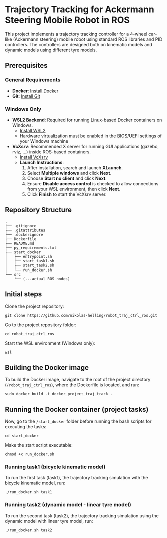 # Trajectory Tracking for Ackermann Steering Mobile Robot in ROS

This project implements a trajectory tracking controller for a 4-wheel car-like (Ackermann steering) mobile robot
using standard ROS libraries and PID controllers. The controllers are designed both on kinematic models and dynamic models using different tyre models.

## Prerequisites

### General Requirements
- **Docker**: [Install Docker](https://docs.docker.com/get-docker/)
- **Git**: [Install Git](https://git-scm.com/book/en/v2/Getting-Started-Installing-Git)

### Windows Only

- **WSL2 Backend**: Required for running Linux-based Docker containers on Windows.
  - [Install WSL2](https://docs.microsoft.com/en-us/windows/wsl/install)
  - Hardware virtualization must be enabled in the BIOS/UEFI settings of your Windows machine
- **VcXsrv**: Recommended X server for running GUI applications (gazebo, rviz, ...) inside ROS-based containers.
  - [Install VcXsrv](https://sourceforge.net/projects/vcxsrv/)
  - **Launch Instructions**:
    1. After installation, search and launch **XLaunch**.
    2. Select **Multiple windows** and click **Next**.
    3. Choose **Start no client** and click **Next**.
    4. Ensure **Disable access control** is checked to allow connections from your WSL environment, then click **Next**.
    5. Click **Finish** to start the VcXsrv server.

## Repository Structure

```
.
├── .gitignore
├── .gitattributes
├── .dockerignore
├── Dockerfile
├── README.md
├── py_requirements.txt
├── start_docker
│   ├── entrypoint.sh
│   ├── start_task1.sh
│   ├── start_task2.sh
│   └── run_docker.sh
└── src
    └── (...actual ROS nodes)
```

## Initial steps

Clone the project repository:

```
git clone https://github.com/nikolas-helling/robot_traj_ctrl_ros.git
```

Go to the project repository folder:

```
cd robot_traj_ctrl_ros
```
Start the WSL environment (Windows only):
```
wsl
```

## Building the Docker image

To build the Docker image, navigate to the root of the project directory (`/robot_traj_ctrl_ros`), where the Dockerfile is located, and run:

```
sudo docker build -t docker_project_traj_track .
```

## Running the Docker container (project tasks)

Now, go to the `/start_docker` folder before running the bash scripts for executing the tasks:

```
cd start_docker
```

Make the start script executable:
```
chmod +x run_docker.sh
```

### Running task1 (bicycle kinematic model)

To run the first task (task1), the trajectory tracking simulation with the bicycle kinematic model, run:

```
./run_docker.sh task1
```

### Running task2 (dynamic model - linear tyre model)

To run the second task (task2), the trajectory tracking simulation using the dynamic model with linear tyre model, run:

```
./run_docker.sh task2
```
